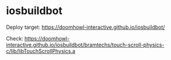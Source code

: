 # iosbuildbot

Deploy target: https://doomhowl-interactive.github.io/iosbuildbot/

Check: https://doomhowl-interactive.github.io/iosbuildbot/bramtechs/touch-scroll-physics-c/lib/libTouchScrollPhysics.a
